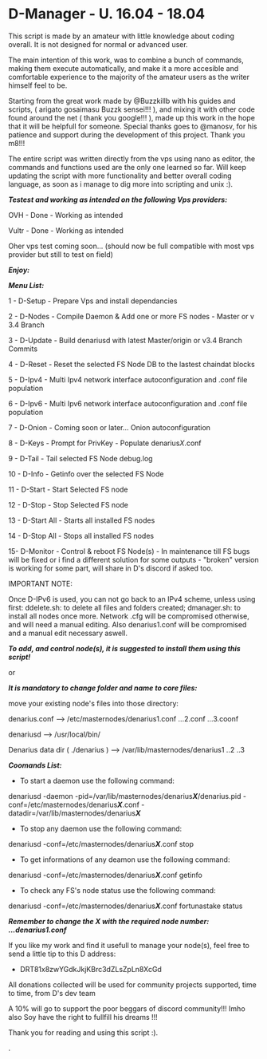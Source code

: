 # D-Manager - U. 16.04 - 18.04
This script is made by an amateur with little knowledge about coding overall. It is not designed for normal or advanced user.

The main intention of this work, was to combine a bunch of commands, making them execute automatically,  and make it a more accesible and comfortable experience to the majority of the amateur users as the writer himself feel to be.

Starting from the great work made by @Buzzkillb with his guides and scripts, ( arigato gosaimasu Buzzk sensei!!! ), and mixing it with other code found around the net ( thank you google!!! ), made up this work in the hope that it will be helpfull for someone.
Special thanks goes to @manosv, for his patience and support during the development of this project. Thank you m8!!!

The entire script was written directly from the vps using nano as editor, the commands and functions used are the only one learned so far. Will keep updating the script with more functionality and better overall coding language, as soon as i manage to dig more into scripting and unix :).


***Testest and working as intended on the following Vps providers:***

OVH - Done - Working as intended

Vultr - Done - Working as intended

Oher vps test coming soon... (should now be full compatible with most vps provider but still to test on field)




***Enjoy:***


***Menu List:***

1 - D-Setup   - Prepare Vps and install dependancies

2 - D-Nodes   - Compile Daemon & Add one or more FS nodes - Master or v 3.4 Branch

3 - D-Update  - Build denariusd with latest Master/origin or v3.4 Branch Commits

4 - D-Reset - Reset the selected FS Node DB to the lastest chaindat blocks

5 - D-Ipv4    - Multi Ipv4 network interface autoconfiguration and .conf file population
 
6 - D-Ipv6    - Multi Ipv6 network interface autoconfiguration and .conf file population 

7 - D-Onion   - Coming soon or later... Onion autoconfiguration

8 - D-Keys    - Prompt for PrivKey - Populate denarius*X*.conf

9 - D-Tail    - Tail selected FS Node debug.log

10 - D-Info    - Getinfo over the selected FS Node

11 - D-Start   - Start Selected FS node

12 - D-Stop    - Stop Selected FS node

13 - D-Start All   - Starts all installed FS nodes                     

14 - D-Stop All    - Stops all installed FS nodes                     

15- D-Monitor - Control & reboot FS Node(s) - In maintenance till FS bugs will be fixed or i find a different solution for some outputs - "broken" version is working for some part, will share in D's discord if asked too.
 

IMPORTANT NOTE:

Once D-IPv6 is used, you can not go back to an IPv4 scheme, unless using first:
ddelete.sh: to delete all files and folders created;
dmanager.sh: to install all nodes once more. 
Network .cfg will be compromised otherwise, and will need a manual editing.
Also denarius1.conf will be compromised and a manual edit necessary aswell. 



***To add, and control node(s), it is suggested to install them using this script!***
 
or
 
***It is mandatory to change folder and name to core files:***

move your existing node's files into those directory:

denarius.conf --> /etc/masternodes/denarius1.conf ...2.conf ...3.coonf

denariusd --> /usr/local/bin/

Denarius data dir ( ./denarius ) --> /var/lib/masternodes/denarius1 ..2 ..3 
 
 
 
 
 
***Coomands List:***
 
- To start a daemon use the following command:
 
denariusd -daemon -pid=/var/lib/masternodes/denarius***X***/denarius.pid -conf=/etc/masternodes/denarius***X***.conf -datadir=/var/lib/masternodes/denarius***X***
  
- To stop any daemon use the following command:
 
denariusd -conf=/etc/masternodes/denarius***X***.conf stop
  
- To get informations of any deamon use the following command:
 
denariusd -conf=/etc/masternodes/denarius***X***.conf getinfo
  
- To check any FS's node status use the following command:
 
denariusd -conf=/etc/masternodes/denarius***X***.conf fortunastake status
  
 ***Remember to change the X with the required node number: ...denarius1.conf***






If you like my work and find it usefull to manage your node(s), feel free to send a little tip to this D address:

- DRT81x8zwYGdkJkjKBrc3dZLsZpLn8XcGd

All donations collected will be used for community projects supported, time to time, from D's dev team

A 10% will go to support the poor beggars of discord community!!! Imho also Soy have the right to fullfill his dreams !!!



Thank you for reading and using this script :).



.
